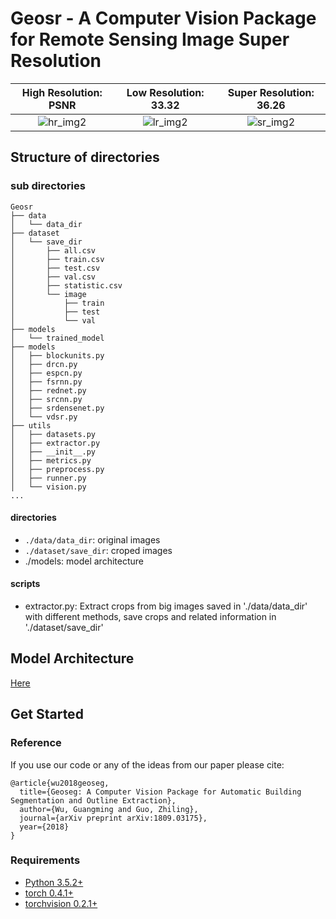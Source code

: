 # Geosr - A Computer Vision Package for Remote Sensing Image Super Resolution
High Resolution: PSNR            |  Low Resolution: 33.32 |  Super Resolution: 36.26
:-------------------------:|:-------------------------:|:-------------------------:
![hr_img2](/uploads/78c541a647afdb8820cfa0b682a96820/hr_img2.png)  |  ![lr_img2](/uploads/ddb75a8f6e9c7e498c89ac02deeb69e0/lr_img2.png)  |  ![sr_img2](/uploads/55831ea1829bcb47b65d6911ef60d783/sr_img2.png)

## Structure of directories
### sub directories
```
Geosr
├── data
│   └── data_dir
├── dataset
│   └── save_dir
│       ├── all.csv
│       ├── train.csv
│       ├── test.csv
│       ├── val.csv
│       ├── statistic.csv
│       └── image
│           ├── train
│           ├── test
│           └── val
├── models
│   └── trained_model
├── models
│   ├── blockunits.py
│   ├── drcn.py
│   ├── espcn.py
│   ├── fsrnn.py
│   ├── rednet.py
│   ├── srcnn.py
│   ├── srdensenet.py
│   └── vdsr.py
├── utils
│   ├── datasets.py
│   ├── extractor.py
│   ├── __init__.py
│   ├── metrics.py
│   ├── preprocess.py
│   ├── runner.py
│   └── vision.py
...
```
#### directories
* `./data/data_dir`: original images
* `./dataset/save_dir`: croped images
* ./models: model architecture

#### scripts
* extractor.py: Extract crops from big images saved in './data/data_dir' with different methods, save crops and related information in './dataset/save_dir'

## Model Architecture
[Here](https://gitlab.com/Chokurei/geosr/tree/master/models)

## Get Started
### Reference
If you use our code or any of the ideas from our paper please cite:
```
@article{wu2018geoseg,
  title={Geoseg: A Computer Vision Package for Automatic Building Segmentation and Outline Extraction},
  author={Wu, Guangming and Guo, Zhiling},
  journal={arXiv preprint arXiv:1809.03175},
  year={2018}
}
```
### Requirements
* [Python 3.5.2+](https://www.python.org/)
* [torch 0.4.1+](https://pytorch.org/tutorials/) 
* [torchvision 0.2.1+](https://pytorch.org/docs/stable/torchvision/index.html)
